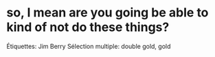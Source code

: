 # so, I mean are you going be able to kind of not do these things?

Étiquettes: Jim Berry
Sélection multiple: double gold, gold